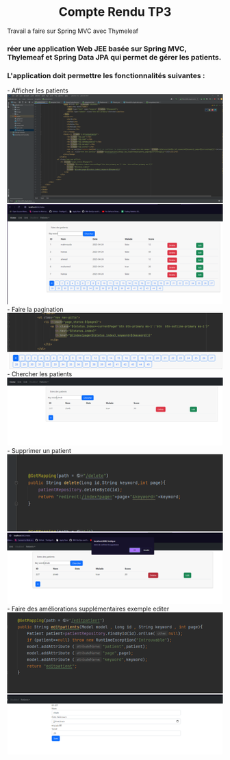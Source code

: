 <H1 align="center">Compte Rendu TP3</H1>
<p> Travail a faire sur Spring MVC avec Thymeleaf </p>
<h3>réer une application Web JEE basée sur Spring MVC, Thylemeaf et Spring Data JPA qui permet de gérer les patients.</h3>
<h3>L'application doit permettre les fonctionnalités suivantes :</h3>
<p> 
        - Afficher les patients <br> 
               <img src="/Images/1.PNG"><br> 
               <img src="/Images/2.PNG">
        - Faire la pagination  <br>
               <img src="/Images/3.PNG"><br> 
               <img src="/Images/4.PNG">
        - Chercher les patients <br>
               <img src="/Images/6.PNG"><br>
        - Supprimer un patient <br>
               <img src="/Images/7.PNG"><br> 
               <img src="/Images/8.PNG">
        - Faire des améliorations supplémentaires exemple editer 
               <img src="/Images/9.PNG"><br> 
               <img src="/Images/10.PNG">

</p>
